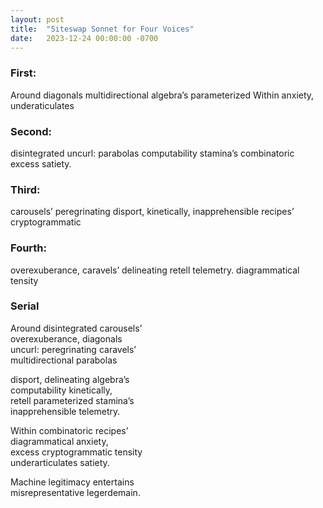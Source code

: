```yaml
---
layout: post
title:  "Siteswap Sonnet for Four Voices"
date:   2023-12-24 00:00:00 -0700
---
```


### First:
Around diagonals multidirectional algebra’s parameterized Within anxiety, underaticulates

### Second:
disintegrated uncurl: parabolas computability stamina’s combinatoric excess satiety.

### Third:
carousels’ peregrinating disport, kinetically, inapprehensible recipes’ cryptogrammatic

### Fourth:
overexuberance, caravels’ delineating retell telemetry. diagrammatical tensity


### Serial
Around disintegrated carousels’  
overexuberance, diagonals  
uncurl: peregrinating caravels’  
multidirectional parabolas  
  
disport, delineating algebra’s  
computability kinetically,  
retell parameterized stamina’s  
inapprehensible telemetry.  
  
Within combinatoric recipes’  
diagrammatical anxiety,  
excess cryptogrammatic tensity  
underarticulates satiety.  
  
Machine legitimacy entertains  
misrepresentative legerdemain.  